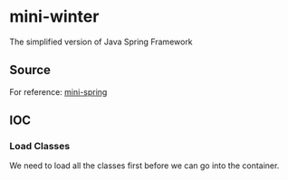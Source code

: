 # mini-winter

The simplified version of Java Spring Framework

## Source

For reference: [mini-spring](https://github.com/DerekYRC/mini-spring)

## IOC

### Load Classes

We need to load all the classes first before we can go into the container.
